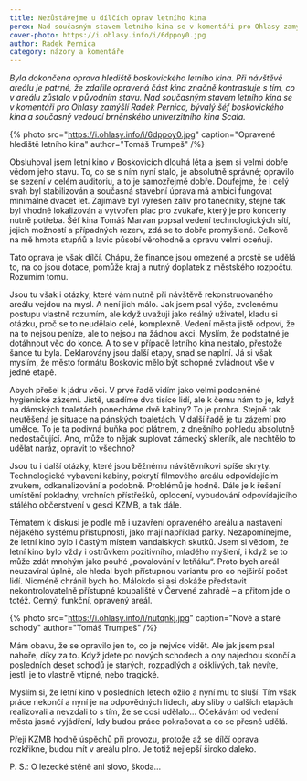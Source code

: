 ```yaml
---
title: Nezůstávejme u dílčích oprav letního kina
perex: Nad současným stavem letního kina se v komentáři pro Ohlasy zamýšlí Radek Pernica, bývalý šéf boskovického kina a současný vedoucí brněnského univerzitního kina Scala.
cover-photo: https://i.ohlasy.info/i/6dppoy0.jpg
author: Radek Pernica
category: názory a komentáře
---
```


*Byla dokončena oprava hlediště boskovického letního kina. Při návštěvě areálu je patrné, že zdařile opravená část kina značně kontrastuje s tím, co v areálu zůstalo v původním stavu. Nad současným stavem letního kina se v komentáři pro Ohlasy zamýšlí Radek Pernica, bývalý šéf boskovického kina a současný vedoucí brněnského univerzitního kina Scala.*

{% photo src="https://i.ohlasy.info/i/6dppoy0.jpg" caption="Opravené hlediště letního kina" author="Tomáš Trumpeš" /%}

Obsluhoval jsem letní kino v Boskovicích dlouhá léta a jsem si velmi dobře vědom jeho stavu. To, co se s ním nyní stalo, je absolutně správné; opravilo se sezení v celém auditoriu, a to je samozřejmě dobře. Doufejme, že i celý svah byl stabilizován a současná stavební úprava má ambici fungovat minimálně dvacet let. Zajímavě byl vyřešen záliv pro tanečníky, stejně tak byl vhodně lokalizován a vytvořen plac pro zvukaře, který je pro koncerty nutně potřeba. Šéf kina Tomáš Marvan popsal vedení technologických sítí, jejich možností a případných rezerv, zdá se to dobře promyšlené. Celkově na mě hmota stupňů a lavic působí věrohodně a opravu velmi oceňuji.

Tato oprava je však dílčí. Chápu, že finance jsou omezené a prostě se udělá to, na co jsou dotace, pomůže kraj a nutný doplatek z městského rozpočtu. Rozumím tomu.

Jsou tu však i otázky, které vám nutně při návštěvě rekonstruovaného areálu vejdou na mysl. A není jich málo. Jak jsem psal výše, zvolenému postupu vlastně rozumím, ale když uvažuji jako reálný uživatel, kladu si otázku, proč se to neudělalo celé, komplexně. Vedení města jistě odpoví, že na to nejsou peníze, ale to nejsou na žádnou akci. Myslím, že podstatné je dotáhnout věc do konce. A to se v případě letního kina nestalo, přestože šance tu byla. Deklarovány jsou další etapy, snad se naplní. Já si však myslím, že město formátu Boskovic mělo být schopné zvládnout vše v jedné etapě.

Abych přešel k jádru věci. V prvé řadě vidím jako velmi podceněné hygienické zázemí. Jistě, usadíme dva tisíce lidí, ale k čemu nám to je, když na dámských toaletách ponecháme dvě kabiny? To je prohra. Stejně tak neutěšená je situace na pánských toaletách. V další řadě je tu zázemí pro umělce. To je ta podivná buňka pod plátnem, z dnešního pohledu absolutně nedostačující. Ano, může to nějak suplovat zámecký skleník, ale nechtělo to udělat naráz, opravit to všechno?

Jsou tu i další otázky, které jsou běžnému návštěvníkovi spíše skryty. Technologické vybavení kabiny, pokrytí filmového areálu odpovídajícím zvukem, odkanalizování a podobně. Problémů je hodně. Dále je k řešení umístění pokladny, vrchních přístřešků, oplocení, vybudování odpovídajícího stálého občerstvení v gesci KZMB, a tak dále.

Tématem k diskusi je podle mě i uzavření opraveného areálu a nastavení nějakého systému přístupnosti, jako mají například parky. Nezapomínejme, že letní kino bylo i častým místem vandalských skutků. Jsem si vědom, že letní kino bylo vždy i ostrůvkem pozitivního, mladého myšlení, i když se to může zdát mnohým jako pouhé „povalování v letňáku“.  Proto bych areál neuzavíral úplně, ale hledal bych přístupnou variantu pro co nejširší počet lidí. Nicméně chránil bych ho. Málokdo si asi dokáže představit nekontrolovatelně přístupné koupaliště v Červené zahradě – a přitom jde o totéž. Cenný, funkční, opravený areál.

{% photo src="https://i.ohlasy.info/i/nutqnkj.jpg" caption="Nové a staré schody" author="Tomáš Trumpeš" /%}

Mám obavu, že se opravilo jen to, co je nejvíce vidět. Ale jak jsem psal nahoře, díky za to. Když jdete po nových schodech a ony najednou skončí a posledních deset schodů je starých, rozpadlých a ošklivých, tak nevíte, jestli je to vlastně vtipné, nebo tragické.

Myslím si, že letní kino v posledních letech ožilo a nyní mu to sluší. Tím však práce nekončí a nyní je na odpovědných lidech, aby sliby o dalších etapách realizovali a nevzdali to s tím, že se cosi udělalo… Očekávám od vedení města jasné vyjádření, kdy budou práce pokračovat a co se přesně udělá.

Přeji KZMB hodně úspěchů při provozu, protože až se dílčí oprava rozkřikne, budou mít v areálu plno. Je totiž nejlepší široko daleko.

P. S.: O lezecké stěně ani slovo, škoda…
